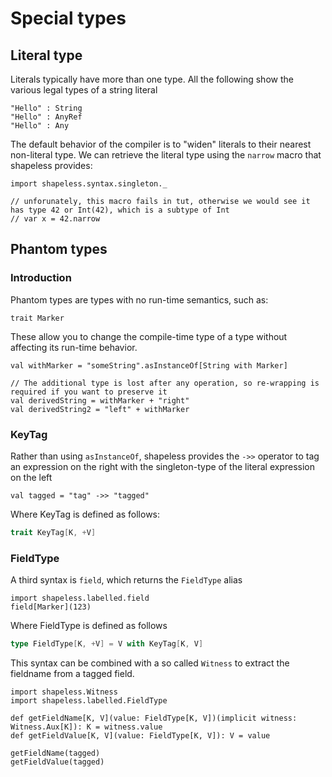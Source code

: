 # Special types

## Literal type

Literals typically have more than one type. All the following show the various legal types of a string literal

```tut
"Hello" : String
"Hello" : AnyRef
"Hello" : Any
```

The default behavior of the compiler is to "widen" literals to their nearest non-literal type. We can retrieve
 the literal type using the `narrow` macro that shapeless provides:
 
```tut
import shapeless.syntax.singleton._

// unforunately, this macro fails in tut, otherwise we would see it has type 42 or Int(42), which is a subtype of Int
// var x = 42.narrow
```

## Phantom types

### Introduction
Phantom types are types with no run-time semantics, such as:

```tut
trait Marker
```

These allow you to change the compile-time type of a type without affecting its run-time behavior.

```tut
val withMarker = "someString".asInstanceOf[String with Marker]

// The additional type is lost after any operation, so re-wrapping is required if you want to preserve it
val derivedString = withMarker + "right"
val derivedString2 = "left" + withMarker
```

### KeyTag

Rather than using `asInstanceOf`, shapeless provides the `->>` operator to tag an expression on the right with the singleton-type of the literal expression on the left

```tut
val tagged = "tag" ->> "tagged"
```

Where KeyTag is defined as follows:
```scala
trait KeyTag[K, +V]
```

### FieldType
A third syntax is `field`, which returns the `FieldType` alias 

```tut
import shapeless.labelled.field
field[Marker](123)
```

Where FieldType is defined as follows

```scala
type FieldType[K, +V] = V with KeyTag[K, V]
```

This syntax can be combined with a so called `Witness` to extract the fieldname from a tagged field.

```tut
import shapeless.Witness
import shapeless.labelled.FieldType

def getFieldName[K, V](value: FieldType[K, V])(implicit witness: Witness.Aux[K]): K = witness.value
def getFieldValue[K, V](value: FieldType[K, V]): V = value

getFieldName(tagged)
getFieldValue(tagged)
```